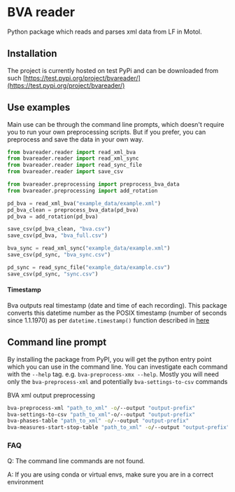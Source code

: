 # BVA reader
Python package which reads and parses xml data from LF in Motol.

## Installation
The project is currently hosted on test PyPi and can be downloaded from such
[https://test.pypi.org/project/bvareader/](https://test.pypi.org/project/bvareader/)


## Use examples
Main use can be through the command line prompts, which doesn't require you to run your own preprocessing scripts. But if you prefer, you can preprocess and save the data in your own way.

```python
from bvareader.reader import read_xml_bva
from bvareader.reader import read_xml_sync
from bvareader.reader import read_sync_file
from bvareader.reader import save_csv

from bvareader.preprocessing import preprocess_bva_data
from bvareader.preprocessing import add_rotation

pd_bva = read_xml_bva("example_data/example.xml")
pd_bva_clean = preprocess_bva_data(pd_bva)
pd_bva = add_rotation(pd_bva)

save_csv(pd_bva_clean, "bva.csv")
save_csv(pd_bva, "bva_full.csv")

bva_sync = read_xml_sync("example_data/example.xml")
save_csv(pd_sync, "bva_sync.csv")

pd_sync = read_sync_file("example_data/example.csv")
save_csv(pd_sync, "sync.csv")
```

#### Timestamp
Bva outputs real timestamp (date and time of each recording). This package converts this datetime number as the POSIX timestamp (number of seconds since 1.1.1970) as per `datetime.timestamp()` function described in [here](https://docs.python.org/3/library/datetime.html#datetime.datetime)

## Command line prompt
By installing the package from PyPI, you will get the python entry point which you can use in the command line. You can investigate each command with the `--help` tag. e.g. `bva-preprocess-xmx --help`. Mostly you will need only the `bva-preprocess-xml` and potentially `bva-settings-to-csv` commands

BVA xml output preprocessing
```bash
bva-preprocess-xml "path_to_xml" -o/--output "output-prefix"
bva-settings-to-csv "path_to_xml"-o/--output "output-prefix"
bva-phases-table "path_to_xml" -o/--output "output-prefix"
bva-measures-start-stop-table "path_to_xml" -o/--output "output-prefix"
```

### FAQ
Q: The command line commands are not found.

A: If you are using conda or virtual envs, make sure you are in a correct environment